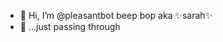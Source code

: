 - 👋 Hi, I’m @pleasantbot beep bop aka ✨sarah✨
- 🤖 ...just passing through
<!---
pleasantbot/pleasantbot is a ✨ special ✨ repository because its `README.md` (this file) appears on your GitHub profile.
You can click the Preview link to take a look at your changes.
--->
